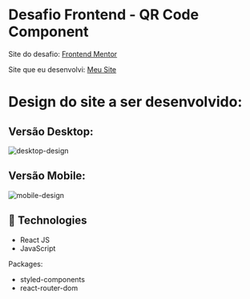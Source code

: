 # Desafio Frontend - QR Code Component

Site do desafio: <a href="https://www.frontendmentor.io/challenges/profile-card-component-cfArpWshJ" target="_blank">Frontend Mentor</a>

Site que eu desenvolvi: <a href="https://profilecard-challenge.vercel.app/" target="_blank">Meu Site</a>


# Design do site a ser desenvolvido:
## Versão Desktop:

![desktop-design](https://user-images.githubusercontent.com/49801321/157580959-aafa6821-e079-497f-9a03-40c5a5d57544.jpg)

## Versão Mobile:

![mobile-design](https://user-images.githubusercontent.com/49801321/157580973-7ac7f865-148c-4df9-976d-e097cf7080d9.jpg)

## 🚀  Technologies

-   React JS
-   JavaScript

Packages:

-   styled-components
-   react-router-dom
